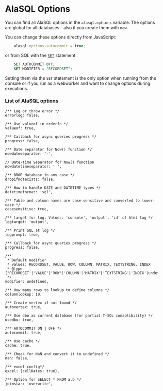 # AlaSQL Options

You can find all AlaSQL options in the `alasql.options` variable. The options are global for all databases - also if you create them with `new`.

You can change these options directly from JavaScript:

```js
    alasql.options.autocommit = true;
```
or from SQL with the [`SET`](Set) statement:

```sql
    SET AUTOCOMMIT OFF;
    SET MODIFIER = "RECORDSET";
```

Setting them via the `SET` statement is the only option when running from the console or if you run as a webworker and want to change options during executions. 



### List of AlaSQL options


```JS
/** Log or throw error */
errorlog: false,

/** Use valueof in orderfn */
valueof: true,

/** Callback for async queries progress */
progress: false, 

/** Date separator for Now() function */
nowdateseparator: '-', 

// Date-time Separator for Now() function
nowdatetimeseparator: ' ', 

/** DROP database in any case */
dropifnotexists: false,

/** How to handle DATE and DATETIME types */
datetimeformat: 'sql',

/** Table and column names are case sensitive and converted to lower-case */
casesensitive: true,

/** target for log. Values: 'console', 'output', 'id' of html tag */
logtarget: 'output',

/** Print SQL at log */
logprompt: true,

/** Callback for async queries progress */
progress: false,

/**
 * Default modifier
 * values: RECORDSET, VALUE, ROW, COLUMN, MATRIX, TEXTSTRING, INDEX
 * @type {'RECORDSET'|'VALUE'|'ROW'|'COLUMN'|'MATRIX'|'TEXTSTRING'|'INDEX'|undefined}
 */
modifier: undefined,

/** How many rows to lookup to define columns */
columnlookup: 10,

/** Create vertex if not found */
autovertex: true,

/** Use dbo as current database (for partial T-SQL comaptibility) */
usedbo: true,

/** AUTOCOMMIT ON | OFF */
autocommit: true,

/** Use cache */
cache: true,

/** Check for NaN and convert it to undefined */
nan: false,

/** excel config*/
excel: {cellDates: true},

/** Option for SELECT * FROM a,b */
joinstar: 'overwrite',

```


